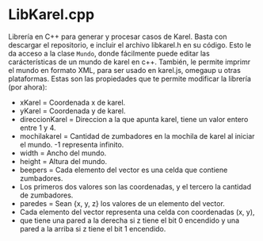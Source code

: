 # LibKarel.cpp
Librería en C++ para generar y procesar casos de Karel.
Basta con descargar el repositorio, e incluir el archivo libkarel.h en su código. Esto le da acceso a la clase `Mundo`, donde fácilmente puede editar las carácterísticas de un mundo de karel en c++. 
También, le permite imprimr el mundo en formato XML, para ser usado en karel.js, omegaup u otras plataformas.
Estas son las propiedades que te permite modificar la librería (por ahora):
- xKarel = Coordenada x de karel.
- yKarel = Coordenada y de karel.
- direccionKarel = Direccion a la que apunta karel, tiene un valor entero entre 1 y 4.
- mochilakarel = Cantidad de zumbadores en la mochila de karel al iniciar el mundo. -1 representa infinito.
- width = Ancho del mundo.
- height = Altura del mundo.
- beepers = Cada elemento del vector es una celda que contiene zumbadores.
- Los primeros dos valores son las coordenadas, y el tercero la cantidad de zumbadores.
- paredes = Sean {x, y, z} los valores de un elemento del vector. 
- Cada elemento del vector representa una celda con coordenadas (x, y),
- que tiene una pared a la derecha si z tiene el bit 0 encendido y una pared a la arriba si z tiene el bit 1 encendido.
